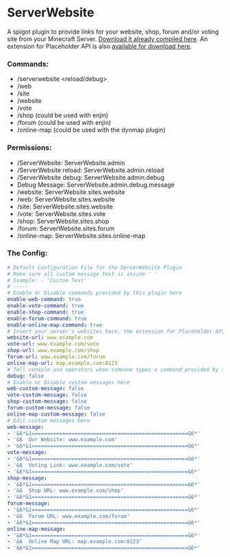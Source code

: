 # ServerWebsite
A spigot plugin to provide links for your website, shop, forum and/or voting site from your Minecraft Server.
[Download it already compiled here](https://www.spigotmc.org/resources/serverwebsite.13007/).
An extension for Placeholder API is also [available for download here](https://api.extendedclip.com/expansions/serverwebsite-expansion/).
### Commands:
* /serverwebsite <reload/debug>
* /web
* /site
* /website
* /vote
* /shop (could be used with enjin)
* /forum (could be used with enjin)
* /online-map (could be used with the dynmap plugin)
### Permissions:
* /ServerWebsite: ServerWebsite.admin
* /ServerWebsite reload: ServerWebsite.admin.reload
* /ServerWebsite debug: ServerWebsite.admin.debug
* Debug Message: ServerWebsite.admin.debug.message
* /website: ServerWebsite.sites.website
* /web: ServerWebsite.sites.website
* /site: ServerWebsite.sites.website
* /vote: ServerWebsite.sites.vote
* /shop: ServerWebsite.sites.shop
* /forum: ServerWebsite.sites.forum
* /online-map: ServerWebsite.sites.online-map
### The Config:
```yaml
# Default Configuration File for the ServerWebsite Plugin
# Make sure all custom message text is inside ' '
# Example: - 'Custom Text'
# -----
# Enable or Disable commands provided by this plugin here
enable-web-command: true
enable-vote-command: true
enable-shop-command: true
enable-forum-command: true
enable-online-map-command: true
# Insert your server's websites here, the extension for Placeholder API will also read this
website-url: www.example.com
vote-url: www.example.com/vote
shop-url: www.example.com/shop
forum-url: www.example.com/forum
online-map-url: map.example.com:8123
# Tell console and operators when someone types a command provided by this plugin
debug: false
# Enable or Disable custom messages here
web-custom-message: false
vote-custom-message: false
shop-custom-message: false
forum-custom-message: false
online-map-custom-message: false
# Edit custom messages here
web-message:
- '&6*&1===================================================&6*'
- '&6  Our Website: www.example.com'
- '&6*&1===================================================&6*'
vote-message:
- '&6*&1===================================================&6*'
- '&6  Voting Link: www.example.com/vote'
- '&6*&1===================================================&6*'
shop-message:
- '&6*&1===================================================&6*'
- '&6  Shop URL: www.example.com/shop'
- '&6*&1===================================================&6*'
forum-message:
- '&6*&1===================================================&6*'
- '&6  Forum URL: www.example.com/forum'
- '&6*&1===================================================&6*'
online-map-message:
- '&6*&1===================================================&6*'
- '&6  Online Map URL: map.example.com:8123'
- '&6*&1===================================================&6*'
```
